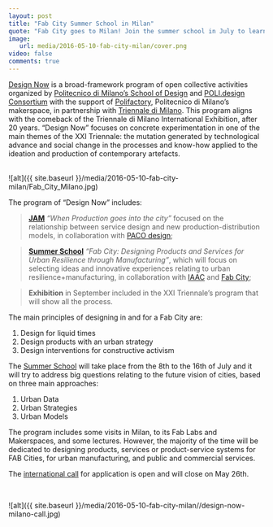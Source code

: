 ```yaml
---
layout: post
title: "Fab City Summer School in Milan"
quote: "Fab City goes to Milan! Join the summer school in July to learn more about Fab City Strategies."
image:
   url: media/2016-05-10-fab-city-milan/cover.png
video: false
comments: true
---
```


[Design Now](http://design-now.org/) is a broad-framework program of open collective activities organized by [Politecnico di Milano’s School of Design](http://www.polimi.it/en/) and [POLI.design Consortium](http://www.polidesign.net/en) with the support of [Polifactory](http://www.polifactory.com/), Politecnico di Milano’s makerspace, in partnership with [Triennale di Milano](http://www.triennale.org/en/). This program aligns with the comeback of the Triennale di Milano International Exhibition, after 20 years. “Design Now” focuses on concrete experimentation in one of the main themes of the XXI Triennale: the mutation generated by technological advance and social change in the processes and know-how applied to the ideation and production of contemporary artefacts.


<br>
![alt]({{ site.baseurl }}/media/2016-05-10-fab-city-milan/Fab_City_Milano.jpg)  
<br>  

The program of “Design Now” includes:

>**[JAM](http://design-now.org/jam/)** _“When Production goes into the city”_ focused on the relationship between service design and new production-distribution models, in collaboration with [PACO design](http://www.pacollaborative.com/);

>**[Summer School](http://design-now.org/summer-school/)** _“Fab City: Designing Products and Services for Urban Resilience through Manufacturing”_, which will focus on selecting ideas and innovative experiences relating to urban resilience+manufacturing, in collaboration with [IAAC](http://iaac.net/) and [Fab City](http://fab.city/);

>**Exhibition** in September included in the XXI Triennale’s program that will show all the process.


The main principles of designing in and for a Fab City are:
1. Design for liquid times
2. Design products with an urban strategy
3. Design interventions for constructive activism

The [Summer School](http://design-now.org/summer-school/) will take place from the 8th to the 16th of July and it will try to address big questions relating to the future vision of cities, based on three main approaches:

1. Urban Data  
2. Urban Strategies  
3. Urban Models  

The program includes some visits in Milan, to its Fab Labs and Makerspaces, and some lectures. However, the majority of the time will be dedicated to designing products, services or product-service systems for FAB Cities, for urban manufacturing, and public and commercial services.

The [international call](http://design-now.org/application-form/) for application is open and will close on May 26th.

<br>

![alt]({{ site.baseurl }}/media/2016-05-10-fab-city-milan//design-now-milano-call.jpg)
